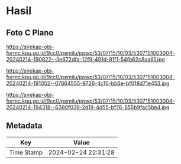 # Hasil

## Foto C Plano

https://sirekap-obj-formc.kpu.go.id/9cc0/pemilu/ppwp/53/07/15/10/03/5307151003004-20240214-190822--3e672dfa-12f9-491d-91f1-54fb62c8aa81.jpg

https://sirekap-obj-formc.kpu.go.id/9cc0/pemilu/ppwp/53/07/15/10/03/5307151003004-20240214-191052--07664555-9726-4c10-bb6e-bf018d71e453.jpg

https://sirekap-obj-formc.kpu.go.id/9cc0/pemilu/ppwp/53/07/15/10/03/5307151003004-20240214-194318--6380f039-2d19-4d55-bf76-855b9fac5be4.jpg


## Metadata

| Key        | Value               |
| ---------- | ------------------- |
| Time Stamp | 2024-02-24 22:31:28 |




